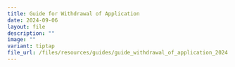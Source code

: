 ```yaml
---
title: Guide for Withdrawal of Application
date: 2024-09-06
layout: file
description: ""
image: ""
variant: tiptap
file_url: /files/resources/guides/guide_withdrawal_of_application_2024.pdf
---
```

